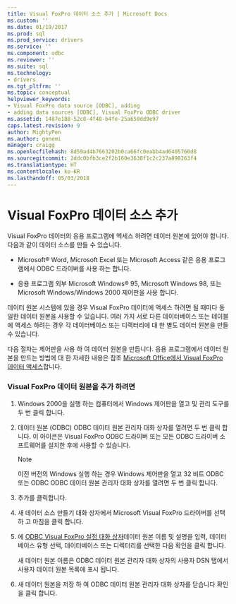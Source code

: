 ```yaml
---
title: Visual FoxPro 데이터 소스 추가 | Microsoft Docs
ms.custom: ''
ms.date: 01/19/2017
ms.prod: sql
ms.prod_service: drivers
ms.service: ''
ms.component: odbc
ms.reviewer: ''
ms.suite: sql
ms.technology:
- drivers
ms.tgt_pltfrm: ''
ms.topic: conceptual
helpviewer_keywords:
- Visual FoxPro data source [ODBC], adding
- adding data sources [ODBC], Visual FoxPro ODBC driver
ms.assetid: 1487e188-52c8-4f48-b4fe-25a650dd9e97
caps.latest.revision: 9
author: MightyPen
ms.author: genemi
manager: craigg
ms.openlocfilehash: 8d59ad4b7663202b0ca66fc0eabb4ad6405760d8
ms.sourcegitcommit: 2ddc0bfb3ce2f2b160e3638f1c2c237a898263f4
ms.translationtype: HT
ms.contentlocale: ko-KR
ms.lasthandoff: 05/03/2018
---
```

# <a name="adding-a-visual-foxpro-data-source"></a>Visual FoxPro 데이터 소스 추가
Visual FoxPro 데이터의 응용 프로그램에 액세스 하려면 데이터 원본에 있어야 합니다. 다음과 같이 데이터 소스를 만들 수 있습니다.  
  
-   Microsoft® Word, Microsoft Excel 또는 Microsoft Access 같은 응용 프로그램에서 ODBC 드라이버를 사용 하는 합니다.  
  
-   응용 프로그램 외부 Microsoft Windows® 95, Microsoft Windows 98, 또는 Microsoft Windows/Windows 2000 제어판을 사용 합니다.  
  
 데이터 원본 시스템에 있을 경우 Visual FoxPro 데이터에 액세스 하려면 될 때마다 동일한 데이터 원본을 사용할 수 있습니다. 여러 가지 서로 다른 데이터베이스 또는 테이블에 액세스 하려는 경우 각 데이터베이스 또는 디렉터리에 대 한 별도 데이터 원본을 만들 수 있습니다.  
  
 다음 절차는 제어판을 사용 하 여 데이터 원본을 만듭니다. 응용 프로그램에서 데이터 원본을 만드는 방법에 대 한 자세한 내용은 참조 [Microsoft Office에서 Visual FoxPro 데이터 액세스](../../odbc/microsoft/accessing-visual-foxpro-data-from-microsoft-office.md)합니다.  
  
### <a name="to-add-a-visual-foxpro-data-source"></a>Visual FoxPro 데이터 원본을 추가 하려면  
  
1.  Windows 2000을 실행 하는 컴퓨터에서 Windows 제어판을 열고 및 관리 도구를 두 번 클릭 합니다.  
  
2.  데이터 원본 (ODBC) ODBC 데이터 원본 관리자 대화 상자를 열려면 두 번 클릭 합니다. 이 아이콘은 Visual FoxPro ODBC 드라이버 또는 모든 ODBC 드라이버 소프트웨어를 설치한 후에 사용할 수 있습니다.  
  
    > [!NOTE]  
    >  이전 버전의 Windows 실행 하는 경우 Windows 제어판을 열고 32 비트 ODBC 또는 ODBC ODBC 데이터 원본 관리자 대화 상자를 열려면 두 번 클릭 합니다.  
  
3.  추가를 클릭합니다.  
  
4.  새 데이터 소스 만들기 대화 상자에서 Microsoft Visual FoxPro 드라이버를 선택 하 고 마침을 클릭 합니다.  
  
5.  에 [ODBC Visual FoxPro 설정 대화 상자](../../odbc/microsoft/odbc-visual-foxpro-setup-dialog-box.md)데이터 원본 이름 및 설명을 입력, 데이터베이스 유형 선택, 데이터베이스 또는 디렉터리를 선택한 다음 확인을 클릭 합니다.  
  
     새 데이터 원본 이름은 ODBC 데이터 원본 관리자 대화 상자의 사용자 DSN 탭에서 사용자 데이터 원본 목록에 표시 됩니다.  
  
6.  새 데이터 원본을 저장 하 여 ODBC 데이터 원본 관리자 대화 상자를 닫습니다 확인을 클릭 합니다.

